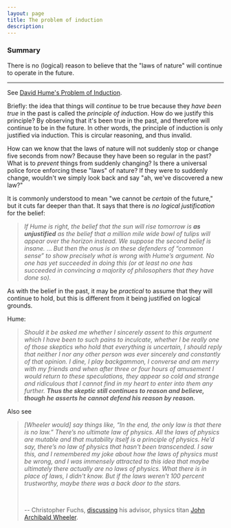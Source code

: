 ```yaml
---
layout: page
title: The problem of induction
description:
---
```


### Summary

There is no (logical) reason to believe that the "laws of nature" will
continue to operate in the future.

---

See [David Hume's Problem of Induction](stephenlaw.blogspot.com/2012/10/problem-of-induction-explained-simply.html).

Briefly: the idea that things will *continue* to be true because they *have
been true* in the past is called the *principle of induction*. How do we
justify this principle? By observing that it's been true in
the past, and therefore will continue to be in the future. In other words,
the principle of induction is only justified via induction. This is circular
reasoning, and thus invalid.

How can we know that the laws of nature will not suddenly stop or change
five seconds from now?
Because they have been so regular in the past? What is to 
*prevent* things from suddenly changing? Is there a universal police force 
enforcing these "laws" of nature? If they were to suddenly change, wouldn't we
simply look back and say "ah, we've discovered a new law?"

It is commonly understood to mean "we cannot be *certain* of the future,"
but it cuts far deeper than that. It says that there is *no logical
justification* for the belief:

> *If Hume is right, the belief that the sun will rise tomorrow is **as unjustified** as the belief that a million mile wide bowl of tulips will appear over the horizon instead. We suppose the second belief is insane.*
> ... 
> *But then the onus is on these defenders of “common 
   sense” to show precisely what is wrong with Hume’s argument. No one has 
   yet succeeded in doing this (or at least no one has succeeded in 
   convincing a majority of philosophers that they have done so).*

As with the belief in the past, it may be *practical* to assume that they
will continue to hold, but this is different from it being justified on
logical grounds.

Hume:

> *Should it be asked me whether I sincerely assent to this argument which
I have been to such pains to inculcate, whether I be really one of those
skeptics who hold that everything is uncertain, I should reply that
neither I nor any other person was ever sincerely and constantly of
that opinion. I dine, I play backgammon, I converse and am merry with
my friends and when after three or four hours of amusement I would return
to these speculations, they appear so cold and strange and ridiculous
that I cannot find in my heart to enter into them any further. **Thus the
skeptic still continues to reason and believe, though he asserts he
cannot defend his reason by reason.***



Also see
   
> *[Wheeler would] say things like, “In the end, the only law is that
  there is no law.” There’s no ultimate law of physics. All the laws of
  physics are mutable and that mutability itself is a principle of physics. He’d
  say, there’s no law of physics that hasn't been transcended. I saw this, and
  I remembered my joke about how the laws of physics must be wrong, and I was
  immensely attracted to this idea that maybe ultimately there actually are no
  laws of physics. What there is in place of laws, I didn't know. But if the
  laws weren't 100 percent trustworthy, maybe there was a back door to the
  stars.*
>
> &nbsp;
>
> -- Christopher Fuchs, [discussing](https://www.wired.com/2015/06/private-view-quantum-reality/)
 his advisor, physics titan
> [John Archibald Wheeler](https://en.wikipedia.org/wiki/John_Archibald_Wheeler).
  
